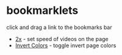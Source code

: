 # bookmarklets

click and drag a link to the bookmarks bar

- <a href="javascript:(function()%7B(speed%3D%2Bprompt(%22speed%22%2C%20%222.0%22)%2CArray.from(document.querySelectorAll(%22video%2C%20audio%2C%20media%22)).forEach(elem%20%3D%3E%20elem.playbackRate%20%3D%20speed))%7D)())">2x</a> - set speed of videos on the page
- <a href="javascript:(function()%7Bif(window.__invert_colors)%20%7B%0A%20%20%20%20window.__invert_colors.remove()%3B%0A%20%20%20%20window.__invert_colors%20%3D%20null%3B%0A%7Delse%7B%0A%20%20%09window.__invert_colors%20%3D%20document.createElement(%22style%22)%3B%0A%20%20%09window.__invert_colors.appendChild(document.createTextNode(%60html%7Bfilter%3A%20invert(100%25)%3B%0A%20%20background%3A%20black%3B%7D%60))%3B%0A%20%20%09document.head.appendChild(window.__invert_colors)%3B%0A%7D%7D)()%3B">Invert Colors</a> - toggle invert page colors
